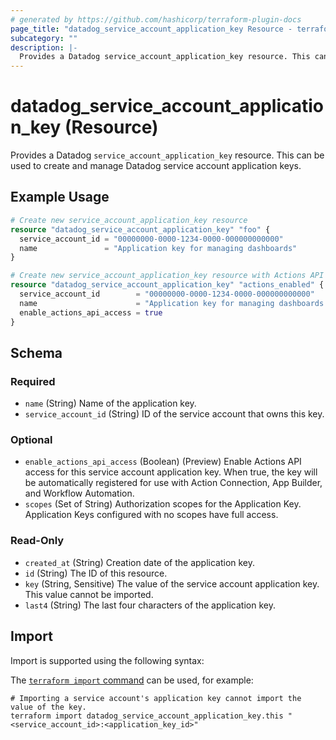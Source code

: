 ```yaml
---
# generated by https://github.com/hashicorp/terraform-plugin-docs
page_title: "datadog_service_account_application_key Resource - terraform-provider-datadog"
subcategory: ""
description: |-
  Provides a Datadog service_account_application_key resource. This can be used to create and manage Datadog service account application keys.
---
```


# datadog_service_account_application_key (Resource)

Provides a Datadog `service_account_application_key` resource. This can be used to create and manage Datadog service account application keys.

## Example Usage

```terraform
# Create new service_account_application_key resource
resource "datadog_service_account_application_key" "foo" {
  service_account_id = "00000000-0000-1234-0000-000000000000"
  name               = "Application key for managing dashboards"
}

# Create new service_account_application_key resource with Actions API access (Preview)
resource "datadog_service_account_application_key" "actions_enabled" {
  service_account_id        = "00000000-0000-1234-0000-000000000000"
  name                      = "Application key for managing dashboards with Actions API"
  enable_actions_api_access = true
}
```

<!-- schema generated by tfplugindocs -->
## Schema

### Required

- `name` (String) Name of the application key.
- `service_account_id` (String) ID of the service account that owns this key.

### Optional

- `enable_actions_api_access` (Boolean) (Preview) Enable Actions API access for this service account application key. When true, the key will be automatically registered for use with Action Connection, App Builder, and Workflow Automation.
- `scopes` (Set of String) Authorization scopes for the Application Key. Application Keys configured with no scopes have full access.

### Read-Only

- `created_at` (String) Creation date of the application key.
- `id` (String) The ID of this resource.
- `key` (String, Sensitive) The value of the service account application key. This value cannot be imported.
- `last4` (String) The last four characters of the application key.

## Import

Import is supported using the following syntax:

The [`terraform import` command](https://developer.hashicorp.com/terraform/cli/commands/import) can be used, for example:

```shell
# Importing a service account's application key cannot import the value of the key.
terraform import datadog_service_account_application_key.this "<service_account_id>:<application_key_id>"
```
